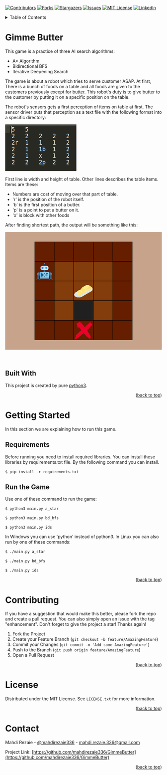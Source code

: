 <div id="top"></div>

<!-- PROJECT SHIELDS -->
[![Contributors][contributors-shield]][contributors-url]
[![Forks][forks-shield]][forks-url]
[![Stargazers][stars-shield]][stars-url]
[![Issues][issues-shield]][issues-url]
[![MIT License][license-shield]][license-url]
[![LinkedIn][linkedin-shield]][linkedin-url]


<!-- TABLE OF CONTENTS -->
<details>
  <summary>Table of Contents</summary>
  <ol>
    <li>
      <a href="#gimme-butter">Gimme Butter</a>
      <ul>
        <li><a href="#built-with">Built With</a></li>
      </ul>
    </li>
    <li>
      <a href="#getting-started">Getting Started</a>
      <ul>
        <li><a href="#requirements">Requirements</a></li>
        <li><a href="#run-the-game">Run the Game</a></li>
      </ul>
    </li>
    <li><a href="#contributing">Contributing</a></li>
    <li><a href="#license">License</a></li>
    <li><a href="#contact">Contact</a></li>
  </ol>
</details>

<!-- Gimme Butter -->
# Gimme Butter

This game is a practice of three AI search algorithms:

 - A* Algorithm
 - Bidirectional BFS
 - Iterative Deepening Search

The game is about a robot which tries to serve customer ASAP. At first, There is a bunch of foods on a table and all foods are given to the customers previously except for butter. This robot's duty is to give butter to the customer by putting it on a specific position on the table.

The robot's sensors gets a first perception of items on table at first.  The sensor driver puts that perception as a text file with the following format into a specific directory:

![First Perception](README_files/input.png)

First line is width and height of table. Other lines describes the table items. Items are these:
 - Numbers are cost of moving over that part of table.
 - 'r' is the position of the robot itself.
 - 'b' is the first position of a butter.
 - 'p' is a point to put a butter on it.
 - 'x' is block with other foods
 
After finding shortest path, the output will be something like this:

![Output Animation](README_files/result.gif)

<br>

<!-- Bulit With -->
## Built With
This project is created by pure <a href="https://www.python.org">python3</a>.

<p align="right">(<a href="#top">back to top</a>)</p>


# Getting Started
In this section we are explaining how to run this game.

## Requirements
Before running you need to install required libraries. You can install these libraries by requirements.txt file.
By the following command you can install.

```
$ pip install -r requirements.txt
```

## Run the Game
Use one of these command to run the game:

```
$ python3 main.py a_star
```

```
$ python3 main.py bd_bfs
```

```
$ python3 main.py ids
```

In Windows you can use 'python' instead of python3.
In Linux you can also run by one of these commands:

```
$ ./main.py a_star
```

```
$ ./main.py bd_bfs
```

```
$ ./main.py ids
```

<p align="right">(<a href="#top">back to top</a>)</p>


<!-- CONTRIBUTING -->
# Contributing

If you have a suggestion that would make this better, please fork the repo and create a pull request. You can also simply open an issue with the tag "enhancement".
Don't forget to give the project a star! Thanks again!

1. Fork the Project
2. Create your Feature Branch (`git checkout -b feature/AmazingFeature`)
3. Commit your Changes (`git commit -m 'Add some AmazingFeature'`)
4. Push to the Branch (`git push origin feature/AmazingFeature`)
5. Open a Pull Request

<p align="right">(<a href="#top">back to top</a>)</p>


<!-- LICENSE -->
# License

Distributed under the MIT License. See `LICENSE.txt` for more information.

<p align="right">(<a href="#top">back to top</a>)</p>



<!-- CONTACT -->
# Contact

Mahdi Rezaie - [@mahdirezaie336](https://twitter.com/mahdirezaie336) - mahdi.rezaie.336@gmail.com

Project Link: [https://github.com/mahdirezaie336/GimmeButter](https://github.com/mahdirezaie336/GimmeButter)

<p align="right">(<a href="#top">back to top</a>)</p>

<!-- MARKDOWN LINKS & IMAGES -->
<!-- https://www.markdownguide.org/basic-syntax/#reference-style-links -->
[contributors-shield]: https://img.shields.io/github/contributors/mahdirezaie336/GimmeButter.svg?style=for-the-badge
[contributors-url]: https://github.com/mahdirezaie336/GimmeButter/graphs/contributors
[forks-shield]: https://img.shields.io/github/forks/mahdirezaie336/GimmeButter.svg?style=for-the-badge
[forks-url]: https://github.com/mahdirezaie336/GimmeButter/network/members
[stars-shield]: https://img.shields.io/github/stars/mahdirezaie336/GimmeButter.svg?style=for-the-badge
[stars-url]: https://github.com/mahdirezaie336/GimmeButter/stargazers
[issues-shield]: https://img.shields.io/github/issues/mahdirezaie336/GimmeButter.svg?style=for-the-badge
[issues-url]: https://github.com/mahdirezaie336/GimmeButter/issues
[license-shield]: https://img.shields.io/github/license/mahdirezaie336/GimmeButter.svg?style=for-the-badge
[license-url]: https://github.com/mahdirezaie336/GimmeButter/blob/master/LICENSE.txt
[linkedin-shield]: https://img.shields.io/badge/-LinkedIn-black.svg?style=for-the-badge&logo=linkedin&colorB=555
[linkedin-url]: https://linkedin.com/in/mahdirezaie336
[product-screenshot]: images/screenshot.png

